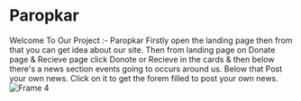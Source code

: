 # Paropkar
Welcome To Our Project :- Paropkar
Firstly open the landing page then from that you can get idea about our site. Then from landing page on Donate page & Recieve page click Donote or Recieve in the cards & then below there's a news section events going to occurs around us. Below that Post your own news. Click on it to get the forem filled to post your own news.
![Frame 4](https://user-images.githubusercontent.com/102611497/160697301-2235a87a-fc05-4ebb-a6af-d5053c87144e.png)
